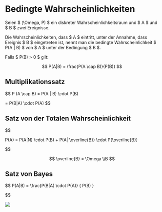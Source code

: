 # Bedingte Wahrscheinlichkeiten

Seien $ (\Omega, P) $ ein diskreter Wahrscheinlichkeitsraum und $ A $ und $ B $ zwei Ereignisse.

Die Wahrscheinlichkeiten, dass $ A $ eintritt, unter der Annahme, dass Ereignis $ B $ eingetreten ist, nennt man die bedingte Wahrscheinlichkeit $ P(A | B) $ von $ A $ unter der Bedingung $ B $.

Falls $ P(B) > 0 $ gilt:

$$
P(A|B) = \frac{P(A \cap B)}{P(B)}
$$

## Multiplikationssatz

$$
P (A \cap B) = P(A | B) \cdot P(B)

=
P(B|A) \cdot P(A)
$$

## Satz von der Totalen Wahrscheinlichkeit


$$

P(A) = P(A|N)
\cdot P(B) + P(A| \overline{B})
\cdot P(\overilne{B})

$$


$$
\overline{B} = \Omega \\B
$$


## Satz von Bayes

$$
P(A|B) =
\frac{P(B|A)  \cdot P(A)}
{
	P(B)
}


$$

![](2D21C964-5942-4C47-A579-84F0CDE61BEA.png)